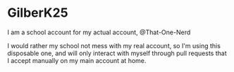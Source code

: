 # GilberK25

I am a school account for my actual account, @That-One-Nerd

I would rather my school not mess with my real account, so I'm using this disposable one, and will only interact with myself through pull requests that I accept manually on my main account at home.
